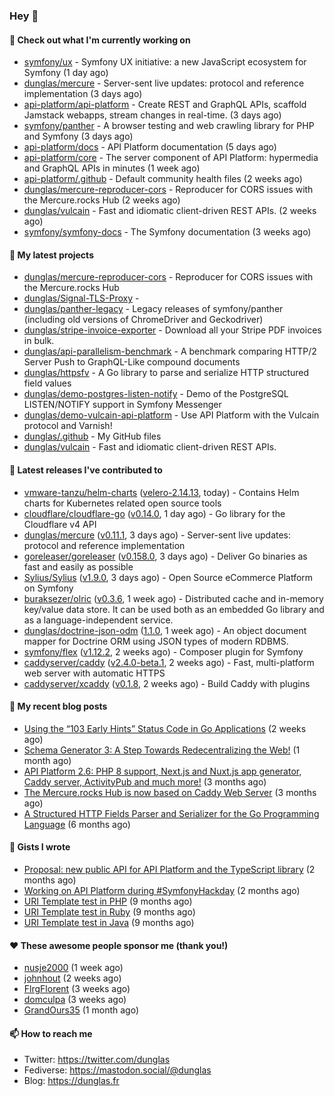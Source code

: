 ### Hey 👋

#### 👷 Check out what I'm currently working on

- [symfony/ux](https://github.com/symfony/ux) - Symfony UX initiative: a new JavaScript ecosystem for Symfony (1 day ago)
- [dunglas/mercure](https://github.com/dunglas/mercure) - Server-sent live updates: protocol and reference implementation (3 days ago)
- [api-platform/api-platform](https://github.com/api-platform/api-platform) - Create REST and GraphQL APIs, scaffold Jamstack webapps, stream changes in real-time. (3 days ago)
- [symfony/panther](https://github.com/symfony/panther) - A browser testing and web crawling library for PHP and Symfony (3 days ago)
- [api-platform/docs](https://github.com/api-platform/docs) - API Platform documentation (5 days ago)
- [api-platform/core](https://github.com/api-platform/core) - The server component of API Platform: hypermedia and GraphQL APIs in minutes (1 week ago)
- [api-platform/.github](https://github.com/api-platform/.github) - Default community health files (2 weeks ago)
- [dunglas/mercure-reproducer-cors](https://github.com/dunglas/mercure-reproducer-cors) - Reproducer for CORS issues with the Mercure.rocks Hub (2 weeks ago)
- [dunglas/vulcain](https://github.com/dunglas/vulcain) - Fast and idiomatic client-driven REST APIs. (2 weeks ago)
- [symfony/symfony-docs](https://github.com/symfony/symfony-docs) - The Symfony documentation (3 weeks ago)

#### 🌱 My latest projects

- [dunglas/mercure-reproducer-cors](https://github.com/dunglas/mercure-reproducer-cors) - Reproducer for CORS issues with the Mercure.rocks Hub
- [dunglas/Signal-TLS-Proxy](https://github.com/dunglas/Signal-TLS-Proxy) - 
- [dunglas/panther-legacy](https://github.com/dunglas/panther-legacy) - Legacy releases of symfony/panther (including old versions of ChromeDriver and Geckodriver)
- [dunglas/stripe-invoice-exporter](https://github.com/dunglas/stripe-invoice-exporter) - Download all your Stripe PDF invoices in bulk.
- [dunglas/api-parallelism-benchmark](https://github.com/dunglas/api-parallelism-benchmark) - A benchmark comparing HTTP/2 Server Push to GraphQL-Like compound documents
- [dunglas/httpsfv](https://github.com/dunglas/httpsfv) - A Go library to parse and serialize HTTP structured field values
- [dunglas/demo-postgres-listen-notify](https://github.com/dunglas/demo-postgres-listen-notify) - Demo of the PostgreSQL LISTEN/NOTIFY support in Symfony Messenger
- [dunglas/demo-vulcain-api-platform](https://github.com/dunglas/demo-vulcain-api-platform) - Use API Platform with the Vulcain protocol and Varnish!
- [dunglas/.github](https://github.com/dunglas/.github) - My GitHub files
- [dunglas/vulcain](https://github.com/dunglas/vulcain) - Fast and idiomatic client-driven REST APIs.

#### 🔭 Latest releases I've contributed to

- [vmware-tanzu/helm-charts](https://github.com/vmware-tanzu/helm-charts) ([velero-2.14.13](https://github.com/vmware-tanzu/helm-charts/releases/tag/velero-2.14.13), today) - Contains Helm charts for Kubernetes related open source tools
- [cloudflare/cloudflare-go](https://github.com/cloudflare/cloudflare-go) ([v0.14.0](https://github.com/cloudflare/cloudflare-go/releases/tag/v0.14.0), 1 day ago) - Go library for the Cloudflare v4 API
- [dunglas/mercure](https://github.com/dunglas/mercure) ([v0.11.1](https://github.com/dunglas/mercure/releases/tag/v0.11.1), 3 days ago) - Server-sent live updates: protocol and reference implementation
- [goreleaser/goreleaser](https://github.com/goreleaser/goreleaser) ([v0.158.0](https://github.com/goreleaser/goreleaser/releases/tag/v0.158.0), 3 days ago) - Deliver Go binaries as fast and easily as possible
- [Sylius/Sylius](https://github.com/Sylius/Sylius) ([v1.9.0](https://github.com/Sylius/Sylius/releases/tag/v1.9.0), 3 days ago) - Open Source eCommerce Platform on Symfony
- [buraksezer/olric](https://github.com/buraksezer/olric) ([v0.3.6](https://github.com/buraksezer/olric/releases/tag/v0.3.6), 1 week ago) - Distributed cache and in-memory key/value data store. It can be used both as an embedded Go library and as a language-independent service.
- [dunglas/doctrine-json-odm](https://github.com/dunglas/doctrine-json-odm) ([1.1.0](https://github.com/dunglas/doctrine-json-odm/releases/tag/1.1.0), 1 week ago) - An object document mapper for Doctrine ORM using JSON types of modern RDBMS.
- [symfony/flex](https://github.com/symfony/flex) ([v1.12.2](https://github.com/symfony/flex/releases/tag/v1.12.2), 2 weeks ago) - Composer plugin for Symfony
- [caddyserver/caddy](https://github.com/caddyserver/caddy) ([v2.4.0-beta.1](https://github.com/caddyserver/caddy/releases/tag/v2.4.0-beta.1), 2 weeks ago) - Fast, multi-platform web server with automatic HTTPS
- [caddyserver/xcaddy](https://github.com/caddyserver/xcaddy) ([v0.1.8](https://github.com/caddyserver/xcaddy/releases/tag/v0.1.8), 2 weeks ago) - Build Caddy with plugins

#### 📜 My recent blog posts

- [Using the “103 Early Hints” Status Code in Go Applications](http://feedproxy.google.com/~r/dunglas/~3/WDhgVmMJ2T0/) (2 weeks ago)
- [Schema Generator 3: A Step Towards Redecentralizing the Web!](http://feedproxy.google.com/~r/dunglas/~3/-eYprhFHaXA/) (1 month ago)
- [API Platform 2.6: PHP 8 support, Next.js and Nuxt.js app generator, Caddy server, ActivityPub and much more!](http://feedproxy.google.com/~r/dunglas/~3/X1dkcrZS-qU/) (3 months ago)
- [The Mercure.rocks Hub is now based on Caddy Web Server](http://feedproxy.google.com/~r/dunglas/~3/MjBonxZ_8uQ/) (3 months ago)
- [A Structured HTTP Fields Parser and Serializer for the Go Programming Language](http://feedproxy.google.com/~r/dunglas/~3/ZbYscZI8Qx8/) (6 months ago)

#### 📓 Gists I wrote

- [Proposal: new public API for API Platform and the TypeScript library](https://gist.github.com/4da2026f34bf7f18e1db955ef8a9b417) (2 months ago)
- [Working on API Platform during #SymfonyHackday](https://gist.github.com/3949272d40e6390cdd2850a4f312a02a) (2 months ago)
- [URI Template test in PHP](https://gist.github.com/5b10b586427cf66e78a968f82f80691a) (9 months ago)
- [URI Template test in Ruby](https://gist.github.com/ec793690f66167cb849c02284ecf748d) (9 months ago)
- [URI Template test in Java](https://gist.github.com/788b70312231d24e46d7632c634784f5) (9 months ago)

#### ❤️ These awesome people sponsor me (thank you!)

- [nusje2000](https://github.com/nusje2000) (1 week ago)
- [johnhout](https://github.com/johnhout) (2 weeks ago)
- [FlrgFlorent](https://github.com/FlrgFlorent) (3 weeks ago)
- [domculpa](https://github.com/domculpa) (3 weeks ago)
- [GrandOurs35](https://github.com/GrandOurs35) (1 month ago)

#### 📫 How to reach me

- Twitter: https://twitter.com/dunglas
- Fediverse: https://mastodon.social/@dunglas
- Blog: https://dunglas.fr
